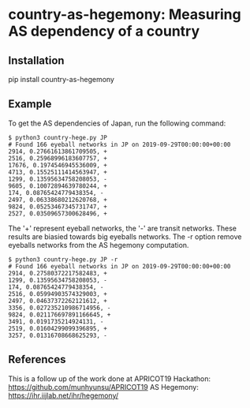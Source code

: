 # country-as-hegemony: Measuring AS dependency of a country

## Installation

pip install country-as-hegemony


## Example

To get the AS dependencies of Japan, run the following command:
```
$ python3 country-hege.py JP
# Found 166 eyeball networks in JP on 2019-09-29T00:00:00+00:00
2914, 0.27661613861709505, +
2516, 0.25968996183607757, +
17676, 0.1974546945536009, +
4713, 0.15525111414563947, +
1299, 0.13595634758208053, -
9605, 0.10072894639780244, +
174, 0.08765424779438354, -
2497, 0.06338680212620768, +
9824, 0.05253467345731747, +
2527, 0.03509657300628496, +
```
The '+' represent eyeball networks, the '-' are transit networks. These results are biasied towards big eyeballs networks. 
The -r option remove eyeballs networks from the AS hegemony computation.

```
$ python3 country-hege.py JP -r
# Found 166 eyeball networks in JP on 2019-09-29T00:00:00+00:00
2914, 0.27580372217582483, +
1299, 0.13595634758208053, -
174, 0.08765424779438354, -
2516, 0.05994903574329003, +
2497, 0.04637372262121612, +
3356, 0.027235210986714956, -
9824, 0.021176697891166645, +
3491, 0.0191735214924131, -
2519, 0.01604299099396895, +
3257, 0.01316708668625293, -
```



## References
This is a follow up of the work done at APRICOT19 Hackathon: https://github.com/munhyunsu/APRICOT19
AS Hegemony: https://ihr.iijlab.net/ihr/hegemony/
